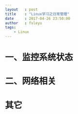 ```yaml
---
layout   : post
title    : "Linux学习之日常管理"
date     : 2017-04-26 23:50:00
author   : fxleyu
tags:
    - Linux
---
```


# 一、监控系统状态

# 二、网络相关

# 其它
